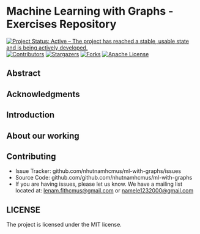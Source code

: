 # Machine Learning with Graphs - Exercises Repository

<!-- PROJECT SHIELDS -->
<!--
*** I'm using markdown "reference style" links for readability.
*** Reference links are enclosed in brackets [ ] instead of parentheses ( ).
*** See the bottom of this document for the declaration of the reference variables
*** for contributors-url, forks-url, etc. This is an optional, concise syntax you may use.
*** https://www.markdownguide.org/basic-syntax/#reference-style-links
-->
[![Project Status: Active – The project has reached a stable, usable state and is being actively developed.](https://www.repostatus.org/badges/latest/active.svg)](https://www.repostatus.org/#active)
[![Contributors][contributors-shield]][contributors-url]
[![Stargazers][stars-shield]][stars-url]
[![Forks][forks-shield]][forks-url]
[![Apache License][license-shield]][license-url]

<!-- MARKDOWN LINKS & IMAGES -->

[contributors-shield]: https://img.shields.io/github/contributors/nhutnamhcmus/ml-with-graphs?style=flat
[contributors-url]: https://github.com/nhutnamhcmus/ml-with-graphs/graphs/contributors

[forks-shield]: https://img.shields.io/github/forks/nhutnamhcmus/ml-with-graphs?style=flat
[forks-url]: https://github.com/nhutnamhcmus/ml-with-graphs/network/members

[stars-shield]: https://img.shields.io/github/stars/nhutnamhcmus/ml-with-graphs?style=flat
[stars-url]: https://github.com/nhutnamhcmus/ml-with-graphs/stargazers

[license-shield]: https://img.shields.io/github/license/nhutnamhcmus/ml-with-graphs?style=flat
[license-url]: https://github.com/nhutnamhcmus/ml-with-graphs/blob/master/LICENSE

## Abstract




## Acknowledgments


## Introduction


## About our working


## Contributing

- Issue Tracker: github.com/nhutnamhcmus/ml-with-graphs/issues
- Source Code: github.com/github.com/nhutnamhcmus/ml-with-graphs
- If you are having issues, please let us know. We have a mailing list located at: lenam.fithcmus@gmail.com or namele1232000@gmail.com

## LICENSE

The project is licensed under the MIT license.
